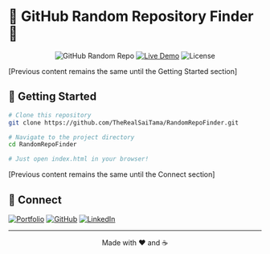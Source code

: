 # 🌟 GitHub Random Repository Finder 🌟

<div align="center">

![GitHub Random Repo](https://img.shields.io/badge/GITHUB-RANDOM_REPO-1f2027?style=for-the-badge&logo=github&logoColor=white)
[![Live Demo](https://img.shields.io/badge/LIVE-DEMO-7a7aff?style=for-the-badge&logoColor=white)](https://your-demo-link-here)
![License](https://img.shields.io/badge/LICENSE-MIT-44cc11?style=for-the-badge)

</div>

[Previous content remains the same until the Getting Started section]

## 🚀 Getting Started

```bash
# Clone this repository
git clone https://github.com/TheRealSaiTama/RandomRepoFinder.git

# Navigate to the project directory
cd RandomRepoFinder

# Just open index.html in your browser!
```

[Previous content remains the same until the Connect section]

## 🔗 Connect

[![Portfolio](https://img.shields.io/badge/Portfolio-5340ff?style=for-the-badge&logo=Google-chrome&logoColor=white)](https://your-portfolio.com)
[![GitHub](https://img.shields.io/badge/GitHub-100000?style=for-the-badge&logo=github&logoColor=white)](https://github.com/TheRealSaiTama)
[![LinkedIn](https://img.shields.io/badge/LinkedIn-0077B5?style=for-the-badge&logo=linkedin&logoColor=white)](https://linkedin.com/in/yourprofile)

---

<div align="center">
  Made with ❤️ and ☕
</div>
